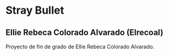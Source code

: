 # Stray Bullet
## Ellie Rebeca Colorado Alvarado (Elrecoal)
Proyecto de fin de grado de Ellie Rebeca Colorado Alvarado.

